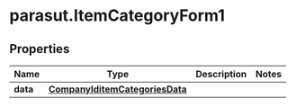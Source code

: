 # parasut.ItemCategoryForm1

## Properties
Name | Type | Description | Notes
------------ | ------------- | ------------- | -------------
**data** | [**CompanyIditemCategoriesData**](CompanyIditemCategoriesData.md) |  | 


